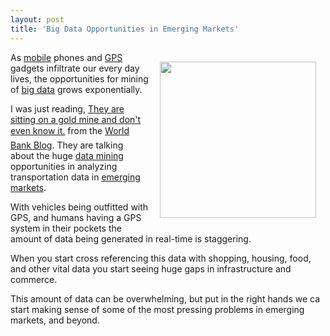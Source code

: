 ```yaml
---
layout: post
title: 'Big Data Opportunities in Emerging Markets'
---
```

<img style="padding: 15px;" src="http://blogs.worldbank.org/files/transport/taxi(1).jpg" alt="" width="250" align="right" />As <a href="http://www.kinlane.com/category/mobile/">mobile</a> phones and <a class="zem_slink" title="Global Positioning System" rel="wikipedia" href="http://en.wikipedia.org/wiki/Global_Positioning_System">GPS</a> gadgets infiltrate our every day lives, the opportunities for mining of <a href="http://www.kinlane.com/category/data-20/">big data</a> grows exponentially.<p></p>
I was just reading, <a href="http://blogs.worldbank.org/transport/node/563" target="_blank">They are sitting on a gold mine and don't even know it.</a> from the <a href="http://blogs.worldbank.org/" target="_blank">World Bank Blog</a>.  They are talking about the huge <a href="http://www.kinlane.com/category/data-20/data-harvesting/">data mining</a> opportunities in analyzing transportation data in <a class="zem_slink" title="Emerging Markets" rel="wikinvest" href="http://www.wikinvest.com/concept/Emerging_Markets">emerging markets</a>.<p></p>
With vehicles being outfitted with GPS, and humans having a GPS system in their pockets the amount of data being generated in real-time is staggering.<p></p>
When you start cross referencing this data with shopping, housing, food, and other vital data you start seeing huge gaps in infrastructure and commerce.<p></p>
This amount of data can be overwhelming, but put in the right hands we ca start making sense of some of the most pressing problems in emerging markets, and beyond.
